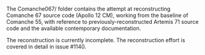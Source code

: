 The Comanche067/ folder contains the attempt at reconstructing Comanche 67 source code (Apollo 12 CM), working from the baseline of Comanche 55, with reference to previously-reconstructed Artemis 71 source code and the available contemporary documentation.

The reconstruction is currently incomplete.  The reconstruction effort is covered in detail in issue #1140.

